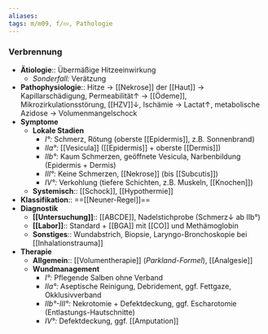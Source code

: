 ```yaml
---
aliases: 
tags: m/m09, f/💤, Pathologie
---
```

### Verbrennung
- **Ätiologie**:: Übermäßige Hitzeeinwirkung
	- *Sonderfall:* Verätzung
- **Pathophysiologie**:: Hitze → [[Nekrose]] der [[Haut]] → Kapillarschädigung, Permeabilität↑ → [[Ödeme]], Mikrozirkulationsstörung, [[HZV]]↓, Ischämie → Lactat↑, metabolische Azidose → Volumenmangelschock
- **Symptome**
	- **Lokale Stadien**
		- *I°:* Schmerz, Rötung (oberste [[Epidermis]], z.B. Sonnenbrand)
		- *IIa°:* [[Vesicula]] ([[Epidermis]] + oberste [[Dermis]])
		- *IIb°:* Kaum Schmerzen, geöffnete Vesicula, Narbenbildung (Epidermis + Dermis)
		- *III°:* Keine Schmerzen, [[Nekrose]] (bis [[Subcutis]])
		- *IV°:* Verkohlung (tiefere Schichten, z.B. Muskeln, [[Knochen]])
	- **Systemisch**:: [[Schock]], [[Hypothermie]]
- **Klassifikation**:: ==[[Neuner-Regel]]==
- **Diagnostik**
	- **[[Untersuchung]]**:: [[ABCDE]], Nadelstichprobe (Schmerz↓ ab IIb°)
	- **[[Labor]]**:: Standard + [[BGA]] mit [[CO]] und Methämoglobin
	- **Sonstiges**:: Wundabstrich, Biopsie, Laryngo-Bronchoskopie bei [[Inhalationstrauma]]
- **Therapie**
	- **Allgemein**:: [[Volumentherapie]] (*Parkland-Formel*), [[Analgesie]]
	- **Wundmanagement**
		- *I°:* Pflegende Salben ohne Verband
		- *IIa°:* Aseptische Reinigung, Debridement, ggf. Fettgaze, Okklusivverband
		- *IIb°-III°:* Nekrotomie + Defektdeckung, ggf. Escharotomie (Entlastungs-Hautschnitte)
		- *IV°:* Defektdeckung, ggf. [[Amputation]]
